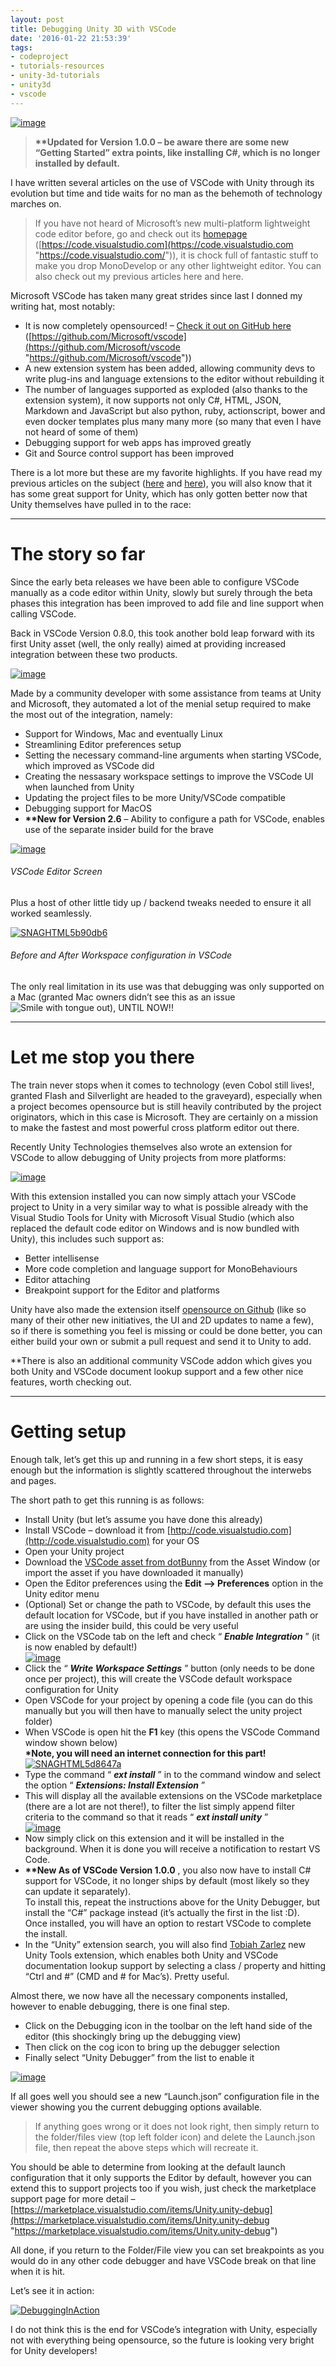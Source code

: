 ```yaml
---
layout: post
title: Debugging Unity 3D with VSCode
date: '2016-01-22 21:53:39'
tags:
- codeproject
- tutorials-resources
- unity-3d-tutorials
- unity3d
- vscode
---
```


[![image](/Images/wordpress/2016/01/image_thumb.png "image")](/Images/wordpress/2016/01/image.png)

> **\*\*Updated for Version 1.0.0 – be aware there are some new “Getting Started” extra points, like installing C#, which is no longer installed by default.**

I have written several articles on the use of VSCode with Unity through its evolution but time and tide waits for no man as the behemoth of technology marches on.

> If you have not heard of Microsoft’s new multi-platform lightweight code editor before, go and check out its [homepage](https://code.visualstudio.com/) ([https://code.visualstudio.com](https://code.visualstudio.com "https://code.visualstudio.com/")), it is chock full of fantastic stuff to make you drop MonoDevelop or any other lightweight editor.  You can also check out my previous articles here and here.

Microsoft VSCode has taken many great strides since last I donned my writing hat, most notably:

- It is now completely opensourced! – [Check it out on GitHub here](https://github.com/Microsoft/vscode) ([https://github.com/Microsoft/vscode](https://github.com/Microsoft/vscode "https://github.com/Microsoft/vscode"))
- A new extension system has been added, allowing community devs to write plug-ins and language extensions to the editor without rebuilding it
- The number of languages supported as exploded (also thanks to the extension system), it now supports not only C#, HTML, JSON, Markdown and JavaScript but also python, ruby, actionscript, bower and even docker templates plus many many more (so many that even I have not heard of some of them)
- Debugging support for web apps has improved greatly
- Git and Source control support has been improved

There is a lot more but these are my favorite highlights.  If you have read my previous articles on the subject ([here](http://darkgenesis.zenithmoon.com/configuring-unity3d-to-use-the-new-lightweight-visual-studio-code-editor/) and [here](http://darkgenesis.zenithmoon.com/vscode-and-unity-take-another-bold-step-forward/)), you will also know that it has some great support for Unity, which has only gotten better now that Unity themselves have pulled in to the race:

* * *

# The story so far

Since the early beta releases we have been able to configure VSCode manually as a code editor within Unity, slowly but surely through the beta phases this integration has been improved to add file and line support when calling VSCode.

Back in VSCode Version 0.8.0, this took another bold leap forward with its first Unity asset (well, the only really) aimed at providing increased integration between these two products.

[![image](/Images/wordpress/2016/01/image-1.png "image")](https://www.assetstore.unity3d.com/en/#!/content/45320)

Made by a community developer with some assistance from teams at Unity and Microsoft, they automated a lot of the menial setup required to make the most out of the integration, namely:

- Support for Windows, Mac and eventually Linux
- Streamlining Editor preferences setup
- Setting the necessary command-line arguments when starting VSCode, which improved as VSCode did
- Creating the nessasary workspace settings to improve the VSCode UI when launched from Unity
- Updating the project files to be more Unity/VSCode compatible
- Debugging support for MacOS
- **\*\*New for Version 2.6** – Ability to configure a path for VSCode, enables use of the separate insider build for the brave

[![image](/Images/wordpress/2016/01/image_thumb-1.png "image")](/Images/wordpress/2016/01/image-2.png)

###### VSCode Editor Screen

Plus a host of other little tidy up / backend tweaks needed to ensure it all worked seamlessly.

[![SNAGHTML5b90db6](/Images/wordpress/2016/01/SNAGHTML5b90db6_thumb.png "SNAGHTML5b90db6")](/Images/wordpress/2016/01/SNAGHTML5b90db6.png)

###### Before and After Workspace configuration in VSCode

The only real limitation in its use was that debugging was only supported on a Mac (granted Mac owners didn’t see this as an issue ![Smile with tongue out](/Images/wordpress/2016/01/wlEmoticon-smilewithtongueout.png)), UNTIL NOW!!

* * *

# Let me stop you there

The train never stops when it comes to technology (even Cobol still lives!, granted Flash and Silverlight are headed to the graveyard), especially when a project becomes opensource but is still heavily contributed by the project originators, which in this case is Microsoft. They are certainly on a mission to make the fastest and most powerful cross platform editor out there.

Recently Unity Technologies themselves also wrote an extension for VSCode to allow debugging of Unity projects from more platforms:

[![image](/Images/wordpress/2016/01/image-3.png "image")](https://marketplace.visualstudio.com/items/Unity.unity-debug)

With this extension installed you can now simply attach your VSCode project to Unity in a very similar way to what is possible already with the Visual Studio Tools for Unity with Microsoft Visual Studio (which also replaced the default code editor on Windows and is now bundled with Unity), this includes such support as:

- Better intellisense
- More code completion and language support for MonoBehaviours
- Editor attaching
- Breakpoint support for the Editor and platforms

Unity have also made the extension itself [opensource on Github](https://github.com/Unity-Technologies/vscode-unity-debug) (like so many of their other new initiatives, the UI and 2D updates to name a few), so if there is something you feel is missing or could be done better, you can either build your own or submit a pull request and send it to Unity to add.

\*\*There is also an additional community VSCode addon which gives you both Unity and VSCode document lookup support and a few other nice features, worth checking out.

* * *

# Getting setup

Enough talk, let’s get this up and running in a few short steps, it is easy enough but the information is slightly scattered throughout the interwebs and pages.

The short path to get this running is as follows:

- Install Unity (but let’s assume you have done this already)
- Install VSCode – download it from [http://code.visualstudio.com](http://code.visualstudio.com) for your OS
- Open your Unity project
- Download the [VSCode asset from dotBunny](https://www.assetstore.unity3d.com/en/#!/content/45320) from the Asset Window (or import the asset if you have downloaded it manually)
- Open the Editor preferences using the **Edit –\> Preferences** option in the Unity editor menu
- (Optional) Set or change the path to VSCode, by default this uses the default location for VSCode, but if you have installed in another path or are using the insider build, this could be very useful
- Click on the VSCode tab on the left and check “ **_Enable Integration_** ” (it is now enabled by default!)  
[![image](/Images/wordpress/2016/01/image_thumb-3.png "image")](/Images/wordpress/2016/01/image-4.png)
- Click the “ **_Write Workspace Settings_** ” button (only needs to be done once per project), this will create the VSCode default workspace configuration for Unity
- Open VSCode for your project by opening a code file (you can do this manually but you will then have to manually select the unity project folder)
- When VSCode is open hit the **F1** key (this opens the VSCode Command window shown below)  
**\*Note, you will need an internet connection for this part!**  
[![SNAGHTML5d8647a](/Images/wordpress/2016/01/SNAGHTML5d8647a_thumb.png "SNAGHTML5d8647a")](/Images/wordpress/2016/01/SNAGHTML5d8647a.png)
- Type the command “ **_ext install_** ” in to the command window and select the option “ **_Extensions: Install Extension_** ”
- This will display all the available extensions on the VSCode marketplace (there are a lot are not there!), to filter the list simply append filter criteria to the command so that it reads “ **_ext install unity_** ”  
[![image](/Images/wordpress/2016/01/image_thumb-4.png "image")](/Images/wordpress/2016/01/image-5.png)
- Now simply click on this extension and it will be installed in the background. When it is done you will receive a notification to restart VS Code.
- **\*\*New As of VSCode Version 1.0.0** , you also now have to install C# support for VSCode, it no longer ships by default (most likely so they can update it separately).  
To install this, repeat the instructions above for the Unity Debugger, but install the “C#” package instead (it’s actually the first in the list :D).  
Once installed, you will have an option to restart VSCode to complete the install.
- In the “Unity” extension search, you will also find [Tobiah Zarlez](https://marketplace.visualstudio.com/search?term=publisher%3A%22Tobiah%20Zarlez%22&target=VSCode) new Unity Tools extension, which enables both Unity and VSCode documentation lookup support by selecting a class / property and hitting “Ctrl and #” (CMD and # for Mac’s).  Pretty useful.

Almost there, we now have all the necessary components installed, however to enable debugging, there is one final step.

- Click on the Debugging icon in the toolbar on the left hand side of the editor (this shockingly bring up the debugging view)
- Then click on the cog icon to bring up the debugger selection
- Finally select “Unity Debugger” from the list to enable it

[![image](/Images/wordpress/2016/01/image_thumb-5.png "image")](/Images/wordpress/2016/01/image-6.png)

If all goes well you should see a new “Launch.json” configuration file in the viewer showing you the current debugging options available.

> If anything goes wrong or it does not look right, then simply return to the folder/files view (top left folder icon) and delete the Launch.json file, then repeat the above steps which will recreate it.

You should be able to determine from looking at the default launch configuration that it only supports the Editor by default, however you can extend this to support projects too if you wish, just check the marketplace support page for more detail – [https://marketplace.visualstudio.com/items/Unity.unity-debug](https://marketplace.visualstudio.com/items/Unity.unity-debug "https://marketplace.visualstudio.com/items/Unity.unity-debug")

 

All done, if you return to the Folder/File view you can set breakpoints as you would do in any other code debugger and have VSCode break on that line when it is hit.

Let’s see it in action:

[![DebuggingInAction](/Images/wordpress/2016/01/DebuggingInAction_thumb.gif "DebuggingInAction")](/Images/wordpress/2016/01/DebuggingInAction.gif)

I do not think this is the end for VSCode’s integration with Unity, especially not with everything being opensource, so the future is looking very bright for Unity developers!

